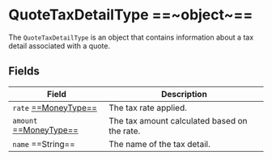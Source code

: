 # QuoteTaxDetailType ==~object~==

The `QuoteTaxDetailType` is an object that contains information about a tax detail associated with a quote. 

## Fields

| Field                                                      | Description                                     |
| ---------------------------------------------------------- | ----------------------------------------------- |
| `rate` [ ==MoneyType== ](../../Cart/objects/money-type.md) | The tax rate applied.                           |
| `amount` [ ==MoneyType== ](../../Cart/objects/money-type.md)| The tax amount calculated based on the rate.   |
| `name`  ==String==                                         | The name of the tax detail.                     |

